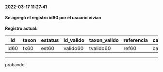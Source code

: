 
#### 2022-03-17 11:27:41

#### Se agregó el registro id60 por el usuario vivian

**Registro actual:**

| id | taxon | estatus | id_valido | taxon_valido | referencia | categoria_agrobiodiversidad | subcategoria_agrobiodiversidad | justificacion_subcategoria | comentarios_revision | usuario |
| -- | -- | -- | -- | -- | -- | -- | -- | -- | -- | -- |
| id60 | tx60 | est60 | valido60 | tvalido60 | ref60 | cat60 | sub60 | jus60 | com60 | vivian | 
-------------------------------
probando